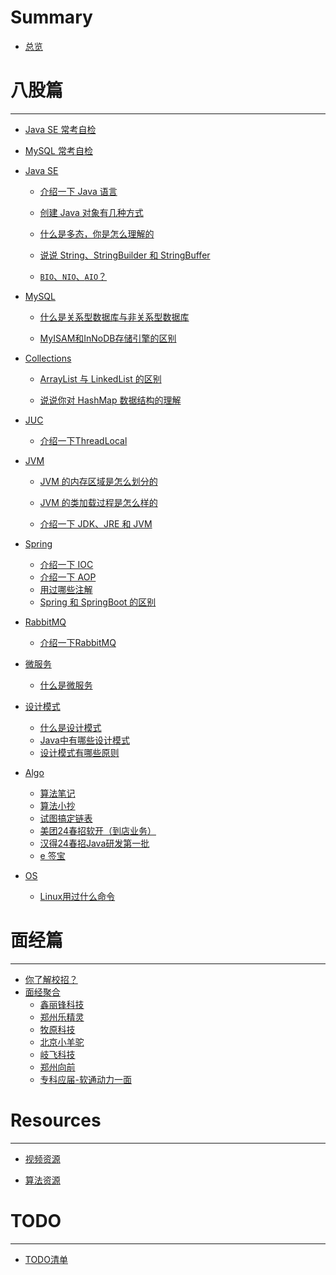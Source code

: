 # Summary 

- [总览](./README.md)

# 八股篇

---

- [Java SE 常考自检](./bagu/JavaSE自查版.md)

- [MySQL 常考自检](./bagu/MySQL自查版.md)

- [Java SE](./bagu/JavaSE/README.md)
  
  - [介绍一下 Java 语言](./bagu/JavaSE/介绍一下Java语言.md)
  
  - [创建 Java 对象有几种方式](./bagu/JavaSE/创建Java对象有几种方式.md)
  
  - [什么是多态，你是怎么理解的](./bagu/JavaSE/什么是多态，你怎么理解的.md)
  
  - [说说 String、StringBuilder 和 StringBuffer](./bagu/JavaSE/介绍一下String、StringBuilder和StringBuffer.md)

  - [`BIO`、`NIO`、`AIO`？](./bagu/JavaSE/BIO、NIO、AIO？.md)

- [MySQL](./bagu/MySQL/README.md)
  
  - [什么是关系型数据库与非关系型数据库](./bagu/MySQL/什么是关系型数据库与非关系型数据库.md)

  - [MyISAM和InNoDB存储引擎的区别](./bagu/MySQL/MyISAM和InNoDB存储引擎的区别.md)
  
- [Collections](./bagu/collections/README.md)
  
  - [ArrayList 与 LinkedList 的区别](./bagu/collections/ArrayList与LinkedList区别.md)

  - [说说你对 HashMap 数据结构的理解](./bagu/Collections/说说你对HashMap数据结构的理解.md)

- [JUC](./bagu/JUC/README.md)

  - [介绍一下ThreadLocal](./bagu/JUC/介绍一下ThreadLocal.md)
  
- [JVM](./bagu/JVM/README.md)
  
  - [JVM 的内存区域是怎么划分的](./bagu/JVM/JVM的内存区域.md)
  
  - [JVM 的类加载过程是怎么样的](./bagu/JVM/JVM的类加载过程是怎么样的.md)
  
  - [介绍一下 JDK、JRE 和 JVM](./bagu/JVM/JDK和JRE和JVM三者的关系.md)
  
    <!--  - [JVM 是如何创建对象的](./bagu/JVM/JVM是如何创建对象的.md)-->
  
    <!--  - [JVM 是如何实现的平台无关](./bagu/JVM/JVM是如何实现的平台无关.md)-->
  
    <!-- - [JVM 有哪些垃圾回收算法](./bagu/JVM/JVM有哪些垃圾回收算法.md)--> <!-- - [JUC](./bagu/JUC/README.md)-->
  
    <!--  - [什么是 Java 内存模型](./bagu/JUC/什么是Java内存模型.md)-->
  
    <!--  - [什么是 ThreadLocal](./bagu/JUC/什么是ThreadLocal.md)-->
  
    <!--  - [什么是死锁](./bagu/JUC/什么是死锁.md)-->
  
    <!--  - [什么是线程池](./bagu/JUC/什么是线程池.md)-->
  
- [Spring](./bagu/Spring/README.md)
  
  - [介绍一下 IOC](./bagu/Spring/介绍一下IOC.md)
  - [介绍一下 AOP](./bagu/Spring/介绍一下AOP.md)
  - [用过哪些注解](./bagu/Spring/用过哪些注解.md)
  - [Spring 和 SpringBoot 的区别](./bagu/Spring/Spring和SpringBoot的区别.md)
  

- [RabbitMQ](./bagu/RabbitMQ/README.md)
  - [介绍一下RabbitMQ](./bagu/RabbitMQ/介绍一下RabbitMQ.md)


- [微服务](./bagu/微服务/README.md)

  - [什么是微服务](./bagu/微服务/什么是微服务.md)

- [设计模式](./bagu/设计模式/README.md)

  - [什么是设计模式](./bagu/设计模式/什么是设计模式.md)
  - [Java中有哪些设计模式](./bagu/设计模式/Java中有哪些设计模式.md)
  - [设计模式有哪些原则](./bagu/设计模式/设计模式有哪些原则.md)


- [Algo](./bagu/Algo/README.md)

  - [算法笔记](./bagu/Algo/算法笔记.md)
  - [算法小抄](./bagu/Algo/算法小抄.md)
  - [试图搞定链表](./bagu/Algo/链表.md)
  - [美团24春招软开（到店业务）](./bagu/Algo/美团24春招笔试.md)
  - [汉得24春招Java研发第一批](./bagu/Algo/汉得24春招第一批笔试.md)
  - [e 签宝](./bagu/Algo/e签宝.md)

- [OS](./bagu/OS/README.md)

  - [Linux用过什么命令](./bagu/OS/Linux用过什么命令.md)

# 面经篇

---

- [你了解校招？](./mianjing/about.md)
- [面经聚合](./mianjing/collect/README.md)
  - [鑫丽锋科技](./mianjing/collect/xlf.md)
  - [郑州乐精灵](./mianjing/collect/ljl.md)
  - [牧原科技](./mianjing/collect/muyuan.md)
  - [北京小羊驼](./mianjing/collect/xyt.md)
  - [岐飞科技](./mianjing/collect/qfkj.md)
  - [郑州向前](./mianjing/collect/xq.md)
  - [专科应届-软通动力一面](./mianjing/collect/专科应届-软通动力一面.md)

# Resources

---

- [视频资源](./Resources/videos.md)

- [算法资源](./Resources/algo.md)



# TODO

---

- [TODO清单](./todoList/todoList.md)
